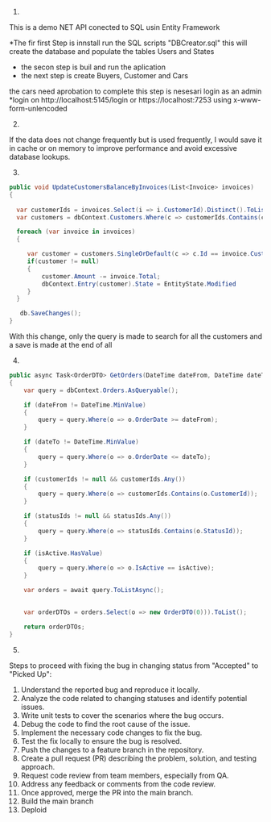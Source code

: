 1)
This is a demo NET API conected to SQL usin Entity Framework

*The fir  first  Step is innstall run the SQL scripts "DBCreator.sql"
    this will create the database and populate the tables Users and States
* the secon step is buil and run the aplication
* the next step is create Buyers, Customer and Cars


 the cars need aprobation 
 to complete this step is nesesari login as an admin
*login on http://localhost:5145/login or https://localhost:7253
using 
x-www-form-unlencoded

2)
If the data does not change frequently but is used frequently, I would save it in cache or on memory to improve performance and avoid excessive database lookups.

3)
```C#
public void UpdateCustomersBalanceByInvoices(List<Invoice> invoices)
{
        
  var customerIds = invoices.Select(i => i.CustomerId).Distinct().ToList();
  var customers = dbContext.Customers.Where(c => customerIds.Contains(c.Id)).ToList();

  foreach (var invoice in invoices)
  {

     var customer = customers.SingleOrDefault(c => c.Id == invoice.CustomerId.Value);
     if(customer != null)
     {
         customer.Amount -= invoice.Total;
         dbContext.Entry(customer).State = EntityState.Modified
     }
  }

   db.SaveChanges(); 
}
```

With this change, only the query is made to search for all the customers and a save is made at the end of all

4)
```C#
public async Task<OrderDTO> GetOrders(DateTime dateFrom, DateTime dateTo, List<int> customerIds, List<int> statusIds, bool? isActive)
{
    var query = dbContext.Orders.AsQueryable();

    if (dateFrom != DateTime.MinValue)
    {
        query = query.Where(o => o.OrderDate >= dateFrom);
    }

    if (dateTo != DateTime.MinValue)
    {
        query = query.Where(o => o.OrderDate <= dateTo);
    }

    if (customerIds != null && customerIds.Any())
    {
        query = query.Where(o => customerIds.Contains(o.CustomerId));
    }

    if (statusIds != null && statusIds.Any())
    {
        query = query.Where(o => statusIds.Contains(o.StatusId));
    }

    if (isActive.HasValue)
    {
        query = query.Where(o => o.IsActive == isActive);
    }

    var orders = await query.ToListAsync();

    
    var orderDTOs = orders.Select(o => new OrderDTO(0))).ToList();

    return orderDTOs;
}
```
5)
Steps to proceed with fixing the bug in changing status from "Accepted" to "Picked Up":

1) Understand the reported bug and reproduce it locally.
2) Analyze the code related to changing statuses and identify potential issues.
3) Write unit tests to cover the scenarios where the bug occurs.
4) Debug the code to find the root cause of the issue.
5) Implement the necessary code changes to fix the bug.
6) Test the fix locally to ensure the bug is resolved.
7) Push the changes to a feature branch in the repository.
8) Create a pull request (PR) describing the problem, solution, and testing approach.
9) Request code review from team members, especially from QA.
10) Address any feedback or comments from the code review.
11) Once approved, merge the PR into the main branch.
12) Build the main branch
13) Deploid 


